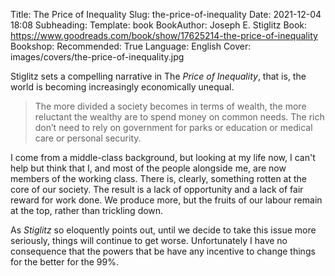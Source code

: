 Title: The Price of Inequality
Slug: the-price-of-inequality
Date: 2021-12-04 18:08
Subheading: 
Template: book
BookAuthor: Joseph E. Stiglitz
Book: https://www.goodreads.com/book/show/17625214-the-price-of-inequality
Bookshop: 
Recommended: True
Language: English
Cover: images/covers/the-price-of-inequality.jpg

Stiglitz sets a compelling narrative in The *Price of Inequality*, that is, the world is becoming increasingly economically unequal.

> The more divided a society becomes in terms of wealth, the more reluctant the wealthy are to spend money on common needs. The rich don’t need to rely on government for parks or education or medical care or personal security.

I come from a middle-class background, but looking at my life now, I can't help but think that I, and most of the people alongside me, are now members of the working class. There is, clearly, something rotten at the core of our society. The result is a lack of opportunity and a lack of fair reward for work done. We produce more, but the fruits of our labour remain at the top, rather than trickling down.

As *Stiglitz* so eloquently points out, until we decide to take this issue more seriously, things will continue to get worse. Unfortunately I have no consequence that the powers that be have any incentive to change things for the better for the 99%.